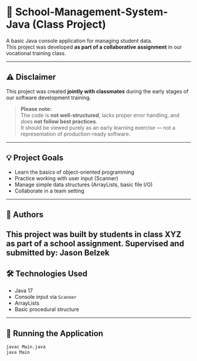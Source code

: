 # 🏫 School-Management-System-Java (Class Project)

A basic Java console application for managing student data.  
This project was developed **as part of a collaborative assignment** in our vocational training class.

---

## ⚠️ Disclaimer

This project was created **jointly with classmates** during the early stages of our software development training.

> **Please note:**  
> The code is **not well-structured**, lacks proper error handling, and does **not follow best practices**.  
> It should be viewed purely as an early learning exercise — not a representation of production-ready software.

---

## 💡 Project Goals

- Learn the basics of object-oriented programming
- Practice working with user input (Scanner)
- Manage simple data structures (ArrayLists, basic file I/O)
- Collaborate in a team setting

---

## 🙋 Authors
This project was built by students in class XYZ as part of a school assignment.
Supervised and submitted by: Jason Belzek
---

## 🛠️ Technologies Used

- Java 17
- Console input via `Scanner`
- ArrayLists
- Basic procedural structure

---

## 🚀 Running the Application

```bash
javac Main.java
java Main
